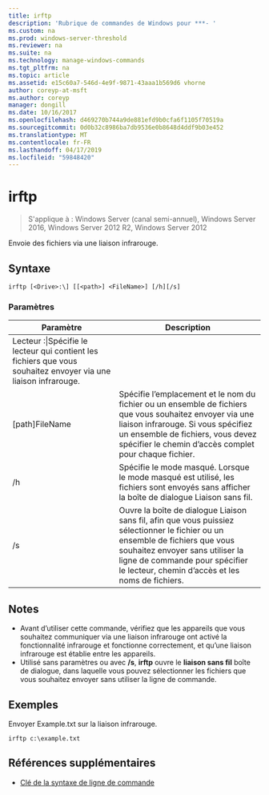 ```yaml
---
title: irftp
description: 'Rubrique de commandes de Windows pour ***- '
ms.custom: na
ms.prod: windows-server-threshold
ms.reviewer: na
ms.suite: na
ms.technology: manage-windows-commands
ms.tgt_pltfrm: na
ms.topic: article
ms.assetid: e15c60a7-546d-4e9f-9871-43aaa1b569d6 vhorne
author: coreyp-at-msft
ms.author: coreyp
manager: dongill
ms.date: 10/16/2017
ms.openlocfilehash: d469270b744a9de881efd9b0cfa6f1105f70519a
ms.sourcegitcommit: 0d0b32c8986ba7db9536e0b8648d4ddf9b03e452
ms.translationtype: MT
ms.contentlocale: fr-FR
ms.lasthandoff: 04/17/2019
ms.locfileid: "59848420"
---
```

# <a name="irftp"></a>irftp

>S'applique à : Windows Server (canal semi-annuel), Windows Server 2016, Windows Server 2012 R2, Windows Server 2012

Envoie des fichiers via une liaison infrarouge.    
## <a name="syntax"></a>Syntaxe  
```  
irftp [<Drive>:\] [[<path>] <FileName>] [/h][/s]  
```  

### <a name="parameters"></a>Paramètres  
|Paramètre|Description|  
|-------|--------|  
|Lecteur :\|Spécifie le lecteur qui contient les fichiers que vous souhaitez envoyer via une liaison infrarouge.|  
|[path]FileName|Spécifie l’emplacement et le nom du fichier ou un ensemble de fichiers que vous souhaitez envoyer via une liaison infrarouge. Si vous spécifiez un ensemble de fichiers, vous devez spécifier le chemin d’accès complet pour chaque fichier.|  
|/h|Spécifie le mode masqué. Lorsque le mode masqué est utilisé, les fichiers sont envoyés sans afficher la boîte de dialogue Liaison sans fil.|  
|/s|Ouvre la boîte de dialogue Liaison sans fil, afin que vous puissiez sélectionner le fichier ou un ensemble de fichiers que vous souhaitez envoyer sans utiliser la ligne de commande pour spécifier le lecteur, chemin d’accès et les noms de fichiers.|  

## <a name="remarks"></a>Notes  
-   Avant d’utiliser cette commande, vérifiez que les appareils que vous souhaitez communiquer via une liaison infrarouge ont activé la fonctionnalité infrarouge et fonctionne correctement, et qu’une liaison infrarouge est établie entre les appareils.  
-   Utilisé sans paramètres ou avec **/s**, **irftp** ouvre le **liaison sans fil** boîte de dialogue, dans laquelle vous pouvez sélectionner les fichiers que vous souhaitez envoyer sans utiliser la ligne de commande.  

## <a name="BKMK_Examples"></a>Exemples  
Envoyer Example.txt sur la liaison infrarouge.  
```  
irftp c:\example.txt  
```  

## <a name="additional-references"></a>Références supplémentaires  
-   [Clé de la syntaxe de ligne de commande](command-line-syntax-key.md)  
